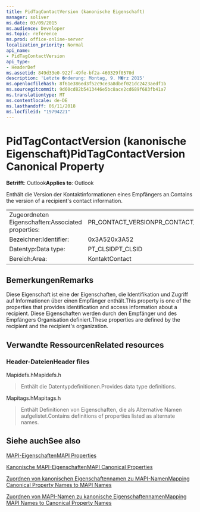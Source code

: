 ```yaml
---
title: PidTagContactVersion (kanonische Eigenschaft)
manager: soliver
ms.date: 03/09/2015
ms.audience: Developer
ms.topic: reference
ms.prod: office-online-server
localization_priority: Normal
api_name:
- PidTagContactVersion
api_type:
- HeaderDef
ms.assetid: 849d33e0-922f-49fe-bf2a-460329f0570d
description: 'Letzte �nderung: Montag, 9. M�rz 2015'
ms.openlocfilehash: 8f61e386ed3f52c9ce3a8dbef021dc2423aedf1b
ms.sourcegitcommit: 9d60cd82b5413446e5bc8ace2cd689f683fb41a7
ms.translationtype: MT
ms.contentlocale: de-DE
ms.lasthandoff: 06/11/2018
ms.locfileid: "19794221"
---
```

# <a name="pidtagcontactversion-canonical-property"></a><span data-ttu-id="3dff0-103">PidTagContactVersion (kanonische Eigenschaft)</span><span class="sxs-lookup"><span data-stu-id="3dff0-103">PidTagContactVersion Canonical Property</span></span>

  
  
<span data-ttu-id="3dff0-104">**Betrifft**: Outlook</span><span class="sxs-lookup"><span data-stu-id="3dff0-104">**Applies to**: Outlook</span></span> 
  
<span data-ttu-id="3dff0-105">Enthält die Version der Kontaktinformationen eines Empfängers an.</span><span class="sxs-lookup"><span data-stu-id="3dff0-105">Contains the version of a recipient's contact information.</span></span>
  
|||
|:-----|:-----|
|<span data-ttu-id="3dff0-106">Zugeordneten Eigenschaften:</span><span class="sxs-lookup"><span data-stu-id="3dff0-106">Associated properties:</span></span>  <br/> |<span data-ttu-id="3dff0-107">PR_CONTACT_VERSION</span><span class="sxs-lookup"><span data-stu-id="3dff0-107">PR_CONTACT_VERSION</span></span>  <br/> |
|<span data-ttu-id="3dff0-108">Bezeichner:</span><span class="sxs-lookup"><span data-stu-id="3dff0-108">Identifier:</span></span>  <br/> |<span data-ttu-id="3dff0-109">0x3A52</span><span class="sxs-lookup"><span data-stu-id="3dff0-109">0x3A52</span></span>  <br/> |
|<span data-ttu-id="3dff0-110">Datentyp:</span><span class="sxs-lookup"><span data-stu-id="3dff0-110">Data type:</span></span>  <br/> |<span data-ttu-id="3dff0-111">PT_CLSID</span><span class="sxs-lookup"><span data-stu-id="3dff0-111">PT_CLSID</span></span>  <br/> |
|<span data-ttu-id="3dff0-112">Bereich:</span><span class="sxs-lookup"><span data-stu-id="3dff0-112">Area:</span></span>  <br/> |<span data-ttu-id="3dff0-113">Kontakt</span><span class="sxs-lookup"><span data-stu-id="3dff0-113">Contact</span></span>  <br/> |
   
## <a name="remarks"></a><span data-ttu-id="3dff0-114">Bemerkungen</span><span class="sxs-lookup"><span data-stu-id="3dff0-114">Remarks</span></span>

<span data-ttu-id="3dff0-115">Diese Eigenschaft ist eine der Eigenschaften, die Identifikation und Zugriff auf Informationen über einen Empfänger enthält.</span><span class="sxs-lookup"><span data-stu-id="3dff0-115">This property is one of the properties that provides identification and access information about a recipient.</span></span> <span data-ttu-id="3dff0-116">Diese Eigenschaften werden durch den Empfänger und des Empfängers Organisation definiert.</span><span class="sxs-lookup"><span data-stu-id="3dff0-116">These properties are defined by the recipient and the recipient's organization.</span></span>
  
## <a name="related-resources"></a><span data-ttu-id="3dff0-117">Verwandte Ressourcen</span><span class="sxs-lookup"><span data-stu-id="3dff0-117">Related resources</span></span>

### <a name="header-files"></a><span data-ttu-id="3dff0-118">Header-Dateien</span><span class="sxs-lookup"><span data-stu-id="3dff0-118">Header files</span></span>

<span data-ttu-id="3dff0-119">Mapidefs.h</span><span class="sxs-lookup"><span data-stu-id="3dff0-119">Mapidefs.h</span></span>
  
> <span data-ttu-id="3dff0-120">Enthält die Datentypdefinitionen.</span><span class="sxs-lookup"><span data-stu-id="3dff0-120">Provides data type definitions.</span></span>
    
<span data-ttu-id="3dff0-121">Mapitags.h</span><span class="sxs-lookup"><span data-stu-id="3dff0-121">Mapitags.h</span></span>
  
> <span data-ttu-id="3dff0-122">Enthält Definitionen von Eigenschaften, die als Alternative Namen aufgelistet.</span><span class="sxs-lookup"><span data-stu-id="3dff0-122">Contains definitions of properties listed as alternate names.</span></span>
    
## <a name="see-also"></a><span data-ttu-id="3dff0-123">Siehe auch</span><span class="sxs-lookup"><span data-stu-id="3dff0-123">See also</span></span>



[<span data-ttu-id="3dff0-124">MAPI-Eigenschaften</span><span class="sxs-lookup"><span data-stu-id="3dff0-124">MAPI Properties</span></span>](mapi-properties.md)
  
[<span data-ttu-id="3dff0-125">Kanonische MAPI-Eigenschaften</span><span class="sxs-lookup"><span data-stu-id="3dff0-125">MAPI Canonical Properties</span></span>](mapi-canonical-properties.md)
  
[<span data-ttu-id="3dff0-126">Zuordnen von kanonischen Eigenschaftennamen zu MAPI-Namen</span><span class="sxs-lookup"><span data-stu-id="3dff0-126">Mapping Canonical Property Names to MAPI Names</span></span>](mapping-canonical-property-names-to-mapi-names.md)
  
[<span data-ttu-id="3dff0-127">Zuordnen von MAPI-Namen zu kanonische Eigenschaftennamen</span><span class="sxs-lookup"><span data-stu-id="3dff0-127">Mapping MAPI Names to Canonical Property Names</span></span>](mapping-mapi-names-to-canonical-property-names.md)


